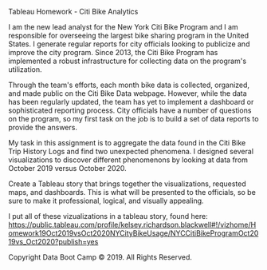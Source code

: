 Tableau Homework - Citi Bike Analytics

I am the new lead analyst for the New York Citi Bike Program and I am responsible for overseeing the largest bike sharing program in the United States. I generate regular reports for city officials looking to publicize and improve the city program. Since 2013, the Citi Bike Program has implemented a robust infrastructure for collecting data on the program's utilization. 

Through the team's efforts, each month bike data is collected, organized, and made public on the Citi Bike Data webpage. However, while the data has been regularly updated, the team has yet to implement a dashboard or sophisticated reporting process. City officials have a number of questions on the program, so my first task on the job is to build a set of data reports to provide the answers.

My task in this assignment is to aggregate the data found in the Citi Bike Trip History Logs and find two unexpected phenomena.
I designed several visualizations to discover different phenomenons by looking at data from October 2019 versus October 2020.


Create a Tableau story that brings together the visualizations, requested maps, and dashboards.
This is what will be presented to the officials, so be sure to make it professional, logical, and visually appealing.

I put all of these vizualizations in a tableau story, found here: https://public.tableau.com/profile/kelsey.richardson.blackwell#!/vizhome/Homework19Oct2019vsOct2020NYCityBikeUsage/NYCCitiBikeProgramOct2019vs_Oct2020?publish=yes

Copyright
Data Boot Camp © 2019. All Rights Reserved.
